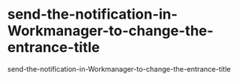 # send-the-notification-in-Workmanager-to-change-the-entrance-title
send-the-notification-in-Workmanager-to-change-the-entrance-title
